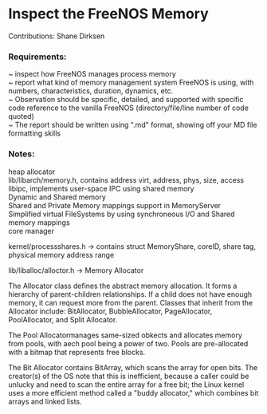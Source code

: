 # Inspect the FreeNOS Memory

Contributions: Shane Dirksen
  
### Requirements:  
  ~ inspect how FreeNOS manages process memory  
  ~ report what kind of memory management system FreeNOS is using, with numbers, characteristics, duration, dynamics, etc.  
  ~ Observation should be specific, detailed, and supported with specific code reference to the vanilla FreeNOS (directory/file/line number of code quoted)  
  ~ The report should be written using ".md" format, showing off your MD file formatting skills  

### Notes:  
heap allocator  
lib/libarch/memory.h, contains address virt, address, phys, size, access  
libipc, implements user-space IPC using shared memory  
Dynamic and Shared memory  
Shared and Private Memory mappings support in MemoryServer  
Simplified virtual FileSystems by using synchroneous I/O and Shared memory mappings  
core manager  
  
kernel/processshares.h -> contains struct MemoryShare, coreID, share tag, physical memory address range  

lib/liballoc/alloctor.h -> Memory Allocator  

The Allocator class defines the abstract memory allocation. It forms a hierarchy of parent-children relationships. If a child does not have enough memory, it can request more from the parent. Classes that inherit from the Allocator include: BitAllocator, BubbleAllocator, PageAllocator, PoolAllocator, and Split Allocator.  

The Pool Allocatormanages same-sized obkects and allocates memory from pools, with aech pool being a power of two. Pools are pre-allocated with a bitmap that represents free blocks.  

The Bit Allocator contains BitArray, which scans the array for open bits. The creator(s) of the OS note that this is inefficient, because a caller could be unlucky and need to scan the entire array for a free bit; the Linux kernel uses a more efficient method called a "buddy allocator," which combines bit arrays and linked lists.  
